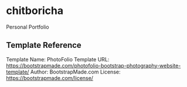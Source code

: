 # chitboricha
Personal Portfolio

## Template Reference
Template Name: PhotoFolio
Template URL: https://bootstrapmade.com/photofolio-bootstrap-photography-website-template/
Author: BootstrapMade.com
License: https://bootstrapmade.com/license/
